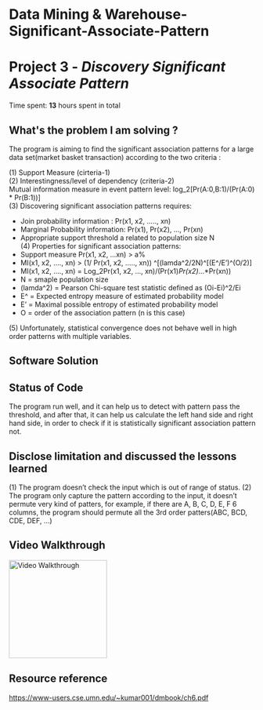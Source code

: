 # Data Mining & Warehouse-Significant-Associate-Pattern

# Project 3 - *Discovery Significant Associate Pattern*

Time spent: **13** hours spent in total

## What's the problem I am solving ? 

The program is aiming to find the significant association patterns for a large data set(market basket transaction) according to the two criteria :

(1)	Support Measure (cirteria-1) </br>
(2)	Interestingness/level of dependency (criteria-2) </br>
Mutual information measure in event pattern level:  log_2[Pr(A:0,B:1)/(Pr(A:0) * Pr(B:1))] </br>
(3)	Discovering significant association patterns requires: </br>
-	Join probability information : Pr(x1, x2, ….., xn) </br>
-	Marginal Probability information: Pr(x1), Pr(x2), …, Pr(xn) </br>
-	Appropriate support threshold a related to population size N </br>
(4)	Properties for significant association patterns:  </br>
-	Support measure Pr(x1, x2, …xn) > a%  </br>
-	MI(x1, x2, …., xn)  > (1/ Pr(x1, x2, ….., xn)) ^[(lamda^2/2N)^[(E^/E’)^(O/2)]  </br>
-	MI(x1, x2, …., xn)  = Log_2Pr(x1, x2, …, xn)/(Pr(x1)*Pr(x2)*…*Pr(xn)) </br>
-	N = smaple population size </br>
-	(lamda^2) = Pearson Chi-square test statistic defined as (Oi-Ei)^2/Ei </br>
-	E^ = Expected entropy measure of estimated probability model </br>
-	E’ = Maximal possible entropy of estimated probability model </br>
-	O = order of the association pattern (n is this case)  </br>

(5)	Unfortunately, statistical convergence does not behave well in high order patterns with multiple variables. </br>

## Software Solution
## Status of Code

   The program run well, and it can help us to detect with pattern pass the threshold, and after that, it can help us calculate the left hand side and right hand side, in order to check if it is statistically significant association pattern not. 
   
## Disclose limitation and discussed the lessons learned 

(1)	The program doesn’t check the input which is out of range of status.
(2)	The program only capture the pattern according to the input, it doesn’t permute very kind of patters, for example, if there are A, B, C, D, E, F 6 columns, the program should permute all the 3rd order patters(ABC, BCD, CDE, DEF, …)


## Video Walkthrough
<img src='https://recordit.co/NU6wYDlBfq.gif' width='200' alt='Video Walkthrough' />

## Resource reference
   https://www-users.cse.umn.edu/~kumar001/dmbook/ch6.pdf 


